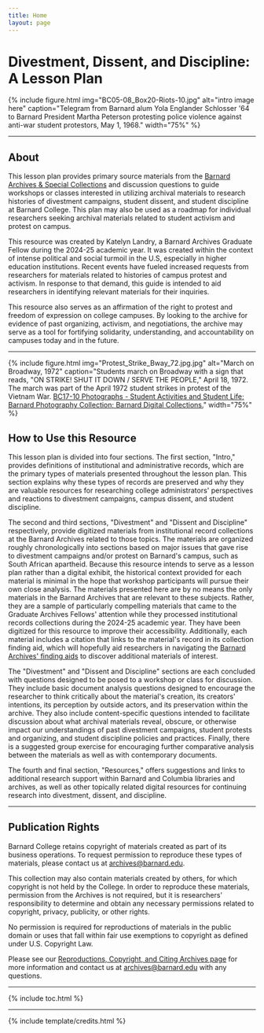```yaml
---
title: Home
layout: page
---
```


# Divestment, Dissent, and Discipline: A Lesson Plan

{% include figure.html img="BC05-08_Box20-Riots-10.jpg" alt="intro image here" caption="Telegram from Barnard alum Yola Englander Schlosser '64 to Barnard President Martha Peterson protesting police violence against anti-war student protestors, May 1, 1968." width="75%" %}

------

## About 
This lesson plan provides primary source materials from the [Barnard Archives & Special Collections](https://archives.barnard.edu/) and discussion questions to guide workshops or classes interested in utilizing archival materials to research histories of divestment campaigns, student dissent, and student discipline at Barnard College. This plan may also be used as a roadmap for individual researchers seeking archival materials related to student activism and protest on campus.

This resource was created by Katelyn Landry, a Barnard Archives Graduate Fellow during the 2024-25 academic year. It was created within the context of intense political and social turmoil in the U.S, especially in higher education institutions. Recent events have fueled increased requests from researchers for materials related to histories of campus protest and activism. In response to that demand, this guide is intended to aid researchers in identifying relevant materials for their inquiries. 

This resource also serves as an affirmation of the right to protest and freedom of expression on college campuses. By looking to the archive for evidence of past organizing, activism, and negotiations, the archive may serve as a tool for fortifying solidarity, understanding, and accountability on campuses today and in the future.

------
{% include figure.html img="Protest_Strike_Bway_72.jpg.jpg" alt="March on Broadway, 1972" caption="Students march on Broadway with a sign that reads, "ON STRIKE! SHUT IT DOWN / SERVE THE PEOPLE," April 18, 1972. The march was part of the April 1972 student strikes in protest of the Vietnam War. [BC17-10 Photographs - Student Activities and Student Life; Barnard Photography Collection; Barnard Digital Collections.](https://digitalcollections.barnard.edu/do/4115d201-5d5c-40b6-b933-4d329d709dc9)" width="75%" %}

## How to Use this Resource
This lesson plan is divided into four sections. The first section, "Intro," provides definitions of institutional and administrative records, which are the primary types of materials presented throughout the lesson plan. This section explains why these types of records are preserved and why they are valuable resources for researching college administrators' perspectives and reactions to divestment campaigns, campus dissent, and student discipline. 

The second and third sections, "Divestment" and "Dissent and Discipline" respectively, provide digitized materials from institutional record collections at the Barnard Archives related to those topics. The materials are organized roughly chronologically into sections based on major issues that gave rise to divestment campaigns and/or protest on Barnard's campus, such as South African apartheid. Because this resource intends to serve as a lesson plan rather than a digital exhibit, the historical context provided for each material is minimal in the hope that workshop participants will pursue their own close analysis. The materials presented here are by no means the only materials in the Barnard Archives that are relevant to these subjects. Rather, they are a sample of particularly compelling materials that came to the Graduate Archives Fellows' attention while they processed institutional records collections during the 2024-25 academic year. They have been digitized for this resource to improve their accessibility. Additionally, each material includes a citation that links to the material's record in its collection finding aid, which will hopefully aid researchers in navigating the [Barnard Archives' finding aids](https://collections.barnard.edu/public) to discover additional materials of interest. 

The "Divestment" and "Dissent and Discipline" sections are each concluded with questions designed to be posed to a workshop or class for discussion. They include basic document analysis questions designed to encourage the researcher to think critically about the material's creation, its creators' intentions, its perception by outside actors, and its preservation within the archive. They also include content-specific questions intended to facilitate discussion about what archival materials reveal, obscure, or otherwise impact our understandings of past divestment campaigns, student protests and organizing, and student discipline policies and practices. Finally, there is a suggested group exercise for encouraging further comparative analysis between the materials as well as with contemporary documents. 

The fourth and final section, "Resources," offers suggestions and links to additional research support within Barnard and Columbia libraries and archives, as well as other topically related digital resources for continuing research into divestment, dissent, and discipline.

------

## Publication Rights
Barnard College retains copyright of materials created as part of its business operations. To request permission to reproduce these types of materials, please contact us at archives@barnard.edu.

This collection may also contain materials created by others, for which copyright is not held by the College. In order to reproduce these materials, permission from the Archives is not required, but it is researchers' responsibility to determine and obtain any necessary permissions related to copyright, privacy, publicity, or other rights.

No permission is required for reproductions of materials in the public domain or uses that fall within fair use exemptions to copyright as defined under U.S. Copyright Law.

Please see our [Reproductions, Copyright, and Citing Archives page](https://archives.barnard.edu/research/reproductions) for more information and contact us at archives@barnard.edu with any questions.

------

{% include toc.html %}

------

{% include template/credits.html %}
